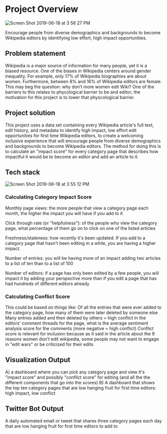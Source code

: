 # Project Overview

![Screen Shot 2019-06-18 at 3 56 27 PM](https://user-images.githubusercontent.com/35629096/59725212-af866380-91e1-11e9-8956-f4000bfcc2c6.png)

Encourage people from diverse demographics and backgrounds to become Wikipedia editors by identifying low effort, high impact opportunities.

## Problem statement

Wikipedia is a major source of information for many people, yet it is a biased resource. One of the biases in Wikipedia centers around gender inequality.  For example, only 17% of Wikipedia biographies are about women.  Furthermore, between 8% and 16% of Wikipedia editors are female.  This may beg the question: why don’t more women edit Wiki?  One of the barriers to this relates to phycological barrier to be and editor; the motivation for this project is to lower that physcological barrier.

## Project solution

This project uses a data set containing every Wikipedia article's full text, edit history, and metadata to identify high impact, low effort edit opportunities for first time Wikipedia editors, to create a welcoming inclusive experience that will encourage people from diverse demographics and backgrounds to become Wikipedia editors.  The method for doing this is to calculate an "impact score" for every category page that describes how impactful it would be to become an editor and add an article to it.

## Tech stack
![Screen Shot 2019-06-18 at 3 55 12 PM](https://user-images.githubusercontent.com/35629096/59725158-7f3ec500-91e1-11e9-84b0-bb3546fb6afe.png)

### Calculating Category Impact Score

Monthly page views: the more people that view a category page each month, the higher the impact you will have if you add to it

Click through rate (or "helpfulness"): of the people who view the category page, what percentage of them go on to click on one of the listed articles

Freshness/staleness: how recently it's been updated. If you add to a category page that hasn't been editing in a while, you are having a higher impact.

Number of entries: you will be having more of an impact adding two articles to a list of ten than to a list of 100

Number of editors: if a page has only been edited by a few people, you will impact it by adding your perspective more than if you edit a page that has had hundreds of different editors already


### Calculating Conflict Score

This could be based on things like:
Of all the entries that were ever added to the category page, how many of them were later deleted by someone else
Many entries added and then deleted by others = high conflict
In the editors' comment threads for the page, what is the average sentiment analysis score for the comments (more negative = high conflict)
Conflict score is relevant for inclusion because as it said in the article about the 9 reasons women don't edit wikipedia, some people may not want to engage in "edit wars" or be criticized for their edits


## Visualization Output

A) a dashboard where you can pick any category page and view it's "impact score" and possibly "conflict score" for editing (and all the the different components that go into the scores)
B) A dashboard that shows the top ten category pages that are low hanging fruit for first time editors: high impact, low conflict


## Twitter Bot Output
A daily automated email or tweet that shares three category pages each day that are low hanging fruit for first time editors to add to




